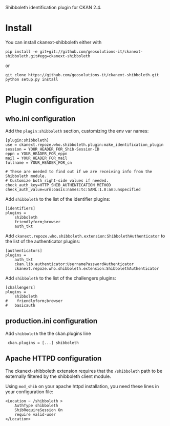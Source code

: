 Shibboleth identification plugin for CKAN 2.4. 

Install
=======

You can install ckanext-shibboleth either with

    pip install -e git+git://github.com/geosolutions-it/ckanext-shibboleth.git#egg=ckanext-shibboleth
	
or

    git clone https://github.com/geosolutions-it/ckanext-shibboleth.git
    python setup.py install
        
	
Plugin configuration
====================

who.ini configuration
---------------------

Add the ``plugin:shibboleth`` section, customizing the env var names:

    [plugin:shibboleth]
    use = ckanext.repoze.who.shibboleth.plugin:make_identification_plugin
    session = YOUR_HEADER_FOR_Shib-Session-ID
    eppn = YOUR_HEADER_FOR_eppn
    mail = YOUR_HEADER_FOR_mail
    fullname = YOUR_HEADER_FOR_cn

    # These are needed to find out if we are receiving info from the Shibboleth module.
    # Customize both right-side values if needed.
    check_auth_key=HTTP_SHIB_AUTHENTICATION_METHOD 
    check_auth_value=urn:oasis:names:tc:SAML:1.0:am:unspecified

Add ``shibboleth`` to the list of the identifier plugins:

    [identifiers]
    plugins =
        shibboleth
        friendlyform;browser
        auth_tkt

Add ``ckanext.repoze.who.shibboleth.extension:ShibbolethAuthenticator`` to the list of the authenticator plugins:

    [authenticators]
    plugins =
        auth_tkt
        ckan.lib.authenticator:UsernamePasswordAuthenticator
        ckanext.repoze.who.shibboleth.extension:ShibbolethAuthenticator

Add ``shibboleth`` to the list of the challengers plugins:

    [challengers]
    plugins =
        shibboleth
    #    friendlyform;browser
    #   basicauth

production.ini configuration
----------------------------

Add ``shibboleth`` the the ckan.plugins line

     ckan.plugins = [...] shibboleth

Apache HTTPD configuration
--------------------------

The ckanext-shibboleth extension requires that the ``/shibboleth`` path to be externally filtered by the shibboleth
client module.

Using ``mod_shib`` on your apache httpd installation, you need these lines in your configuration file:

    <Location ~ /shibboleth >
        AuthType shibboleth
        ShibRequireSession On
        require valid-user
    </Location>


